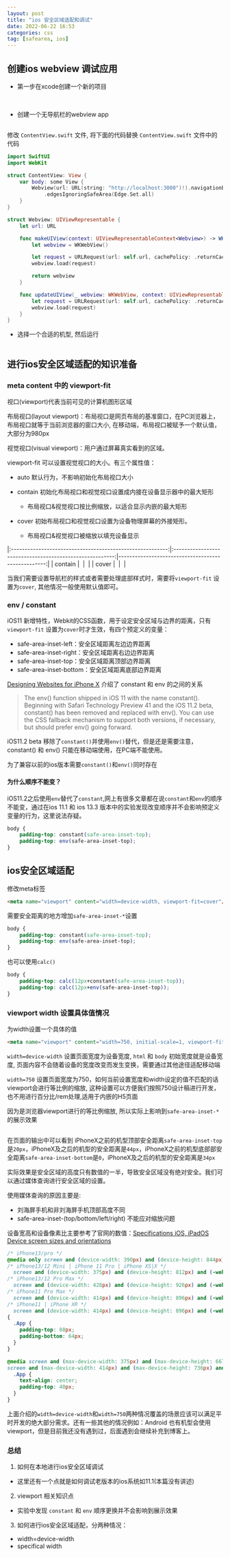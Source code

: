 ```yaml
---
layout: post
title: "ios 安全区域适配和调试"
date: 2022-06-22 16:53
categories: css
tag: [safearea, ios]
---
```


## 创建ios webview 调试应用

- 第一步在xcode创建一个新的项目

<img src="/assets/images/xcode-create-new-project.jpg" alt="">

<img src="/assets/images/xcode-create-new-project-1.png" alt="">

- 创建一个无导航栏的webview app


<img src="/assets/images/ContentView.png" alt="">

修改 `ContentView.swift` 文件, 将下面的代码替换 `ContentView.swift` 文件中的代码

```swift
import SwiftUI
import WebKit

struct ContentView: View {
    var body: some View {
        Webview(url: URL(string: "http://localhost:3000")!).navigationBarTitle("",displayMode: .inline)
            .edgesIgnoringSafeArea(Edge.Set.all)
    }
}

struct Webview: UIViewRepresentable {
    let url: URL

    func makeUIView(context: UIViewRepresentableContext<Webview>) -> WKWebView {
        let webview = WKWebView()

        let request = URLRequest(url: self.url, cachePolicy: .returnCacheDataElseLoad)
        webview.load(request)

        return webview
    }

    func updateUIView(_ webview: WKWebView, context: UIViewRepresentableContext<Webview>) {
        let request = URLRequest(url: self.url, cachePolicy: .returnCacheDataElseLoad)
        webview.load(request)
    }
}

```

- 选择一个合适的机型, 然后运行

<img src="/assets/images/chose_device.png" alt/>

## 进行ios安全区域适配的知识准备

### meta content 中的 viewport-fit

视口(viewport)代表当前可见的计算机图形区域

布局视口(layout viewport)：布局视口是网页布局的基准窗口，在PC浏览器上，布局视口就等于当前浏览器的窗口大小, 在移动端，布局视口被赋予一个默认值，大部分为980px

视觉视口(visual viewport)：用户通过屏幕真实看到的区域。

viewport-fit 可以设置视觉视口的大小。有三个属性值：

- auto 默认行为，不影响初始化布局视口大小

- contain 初始化布局视口和视觉视口设置成内接在设备显示器中的最大矩形
    - 布局视口&视觉视口按比例缩放，以适合显示内嵌的最大矩形

- cover 初始布局视口和视觉视口设置为设备物理屏幕的外接矩形。
    - 布局视口&视觉视口被缩放以填充设备显示


|:---------------------------------------------------------:|:--------------------------------------------------------:|---------------------------------------------------:|
|                       contain                             | <img src="/assets/images/viewport_fit_contain.png" alt/> | <img src="/assets/images/contain_mobile.png" alt/> |
|                       cover                               | <img src="/assets/images/viewport_fit_cover.png" alt/>   | <img src="/assets/images/cover_mobile.png" alt/>   |

当我们需要设置导航栏的样式或者需要处理底部样式时，需要将`viewport-fit` 设置为`cover`, 其他情况一般使用默认值即可。

### env / constant

iOS11 新增特性，Webkit的CSS函数，用于设定安全区域与边界的距离，只有`viewport-fit` 设置为`cover`时才生效，有四个预定义的变量：

- safe-area-inset-left：安全区域距离左边边界距离
- safe-area-inset-right：安全区域距离右边边界距离
- safe-area-inset-top：安全区域距离顶部边界距离
- safe-area-inset-bottom：安全区域距离底部边界距离

[Designing Websites for iPhone X](https://webkit.org/blog/7929/designing-websites-for-iphone-x/?hmsr=funteas.com&utm_medium=funteas.com&utm_source=funteas.com) 介绍了 constant 和 env 的之间的关系

> The env() function shipped in iOS 11 with the name constant(). Beginning with Safari Technology Preview 41 and the iOS 11.2 beta, constant() has been removed and replaced with env(). You can use the CSS fallback mechanism to support both versions, if necessary, but should prefer env() going forward.

iOS11.2 beta 移除了`constant()`并使用`env()`替代，但是还是需要注意，constant() 和 env() 只能在移动端使用，在PC端不能使用。

为了兼容以前的ios版本需要`constant()`和`env()`同时存在

#### 为什么顺序不能变？

iOS11.2之后使用`env`替代了`constant`,网上有很多文章都在说`constant`和`env`的顺序不能变，通过在ios 11.1 和 ios 13.3 版本中的实验发现改变顺序并不会影响预定义变量的行为，这里说法存疑。

```css
body {
    padding-top: constant(safe-area-inset-top);
    padding-top: env(safe-area-inset-top);
}
```

## ios安全区域适配

修改meta标签

```html
<meta name="viewport" content="width=device-width, viewport-fit=cover"/>
```

需要安全距离的地方增加`safe-area-inset-*`设置

```css
body {
    padding-top: constant(safe-area-inset-top);
    padding-top: env(safe-area-inset-top);
}
```
也可以使用`calc()`

```css
body {
    padding-top: calc(12px+constant(safe-area-inset-top));
    padding-top: calc(12px+env(safe-area-inset-top));
}
```

### viewport width 设置具体值情况

为width设置一个具体的值

```html
<meta name="viewport" content="width=750, initial-scale=1, viewport-fit=cover"/>
```

`width=device-width` 设置页面宽度为设备宽度, `html` 和 `body` 初始宽度就是设备宽度, 页面内容不会随着设备的宽度改变而发生变换，需要通过其他途径适配移动端

`width=750` 设置页面宽度为750，如何当前设置宽度和width设定的值不匹配的话viewport会进行等比例的缩放, 这种设置可以方便我们按照750设计稿进行开发，也不用进行百分比/rem处理,适用于内嵌的H5页面

因为是浏览器viewport进行的等比例缩放, 所以实际上影响到`safe-area-inset-*`的展示效果

<img src="/assets/images/specific_width.png" alt=""/>

在页面的输出中可以看到 iPhoneX之前的机型顶部安全距离`safe-area-inset-top`是`20px`，iPhoneX及之后的机型的安全距离是`44px`，iPhoneX之前的机型底部部安全距离`safe-area-inset-bottom`是`0`，iPhoneX及之后的机型的安全距离是`34px`

实际效果是安全区域的高度只有数值的一半，导致安全区域没有绝对安全。我们可以通过媒体查询进行安全区域的设置。

使用媒体查询的原因主要是:

- 刘海屏手机和非刘海屏手机顶部高度不同
- safe-area-inset-(top/bottom/left/right) 不能应对缩放问题

设备宽高和设备像素比主要参考了官网的数值：[Specifications iOS, iPadOS Device screen sizes and orientations](https://developer.apple.com/design/human-interface-guidelines/foundations/layout/)

```css
/* iPhone13/pro */
@media only screen and (device-width: 390px) and (device-height: 844px) and (-webkit-device-pixel-ratio: 3), 
/* iPhone13/12 Mini | iPhone 11 Pro | iPhone XS|X */
  screen and (device-width: 375px) and (device-height: 812px) and (-webkit-device-pixel-ratio: 3), 
/* iPhone13/12 Pro Max */
  screen and (device-width: 428px) and (device-height: 926px) and (-webkit-device-pixel-ratio: 3), 
/* iPhone11 Pro Max */
  screen and (device-width: 414px) and (device-height: 896px) and (-webkit-device-pixel-ratio: 3), 
/* iPhone11 | iPhone XR */
  screen and (device-width: 414px) and (device-height: 896px) and (-webkit-device-pixel-ratio: 2)
{
  .App {
    padding-top: 88px;
    padding-bottom: 64px;
  }
}

@media screen and (max-device-width: 375px) and (max-device-height: 667px) and (-webkit-device-pixel-ratio: 2),
screen and (max-device-width: 414px) and (max-device-height: 736px) and (-webkit-device-pixel-ratio: 3) {
  .App {
    text-align: center;
    padding-top: 40px;
  }
}

```

上面介绍的`width=device-width`和`width=750`两种情况覆盖的场景应该可以满足平时开发的绝大部分需求。还有一些其他的情况例如：Android 也有机型会使用viewport，但是目前我还没有遇到过，后面遇到会继续补充到博客上。

### 总结

1. 如何在本地进行ios安全区域调试
  - 这里还有一个点就是如何调试老版本的ios系统如11.1(本篇没有讲述)

2. viewport 相关知识点
  - 实验中发现 `constant` 和 `env` 顺序更换并不会影响到展示效果

3. 如何进行ios安全区域适配，分两种情况：
  - width=device-width
  - specifical width


